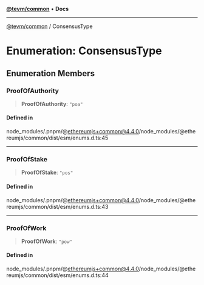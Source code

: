 [**@tevm/common**](../README.md) • **Docs**

***

[@tevm/common](../globals.md) / ConsensusType

# Enumeration: ConsensusType

## Enumeration Members

### ProofOfAuthority

> **ProofOfAuthority**: `"poa"`

#### Defined in

node\_modules/.pnpm/@ethereumjs+common@4.4.0/node\_modules/@ethereumjs/common/dist/esm/enums.d.ts:45

***

### ProofOfStake

> **ProofOfStake**: `"pos"`

#### Defined in

node\_modules/.pnpm/@ethereumjs+common@4.4.0/node\_modules/@ethereumjs/common/dist/esm/enums.d.ts:43

***

### ProofOfWork

> **ProofOfWork**: `"pow"`

#### Defined in

node\_modules/.pnpm/@ethereumjs+common@4.4.0/node\_modules/@ethereumjs/common/dist/esm/enums.d.ts:44
